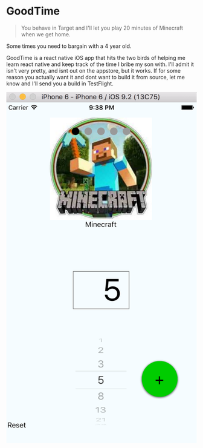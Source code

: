# GoodTime

> You behave in Target and I'll let you play 20 minutes of Minecraft when we get home.

Some times you need to bargain with a 4 year old. 

GoodTime is a react native iOS app that hits the two birds of helping me learn react native and keep track of the time I bribe my son with. I'll admit it isn't very pretty, and isnt out on the appstore, but it works.  If for some reason you actually want it and dont want to build it from source, let me know and I'll send you a build in TestFlight.



![GoodTime](https://github.com/montch/GoodTime/blob/master/images/screenshot.png)
